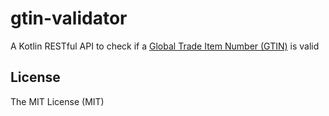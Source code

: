 # gtin-validator
A Kotlin RESTful API to check if a [Global Trade Item Number (GTIN)](https://en.wikipedia.org/wiki/Global_Trade_Item_Number) is valid

## License
The MIT License (MIT)